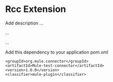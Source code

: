 # Rcc Extension

Add description ...


...


...


Add this dependency to your application pom.xml

```
<groupId>org.mule.connector</groupId>
<artifactId>Mule-test-connector</artifactId>
<version>1.0.0</version>
<classifier>mule-plugin</classifier>
```
